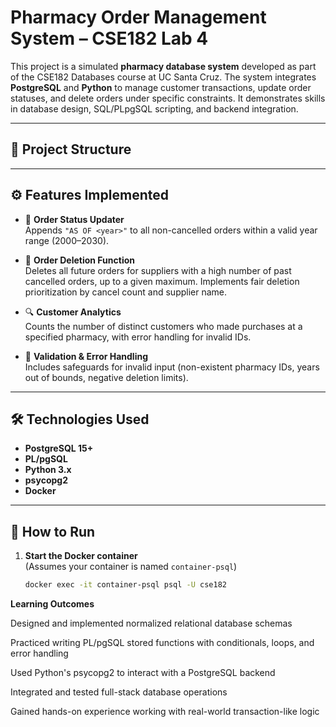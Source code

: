 # Pharmacy Order Management System – CSE182 Lab 4

This project is a simulated **pharmacy database system** developed as part of the CSE182 Databases course at UC Santa Cruz. The system integrates **PostgreSQL** and **Python** to manage customer transactions, update order statuses, and delete orders under specific constraints. It demonstrates skills in database design, SQL/PLpgSQL scripting, and backend integration.

---

## 📂 Project Structure


---

## ⚙️ Features Implemented

- 🔄 **Order Status Updater**  
  Appends `"AS OF <year>"` to all non-cancelled orders within a valid year range (2000–2030).

- 🧹 **Order Deletion Function**  
  Deletes all future orders for suppliers with a high number of past cancelled orders, up to a given maximum. Implements fair deletion prioritization by cancel count and supplier name.

- 🔍 **Customer Analytics**  
  Counts the number of distinct customers who made purchases at a specified pharmacy, with error handling for invalid IDs.

- 🔐 **Validation & Error Handling**  
  Includes safeguards for invalid input (non-existent pharmacy IDs, years out of bounds, negative deletion limits).

---

## 🛠️ Technologies Used

- **PostgreSQL 15+**
- **PL/pgSQL**
- **Python 3.x**
- **psycopg2**
- **Docker**

---

## 🧪 How to Run

1. **Start the Docker container**  
   (Assumes your container is named `container-psql`)
   ```bash
   docker exec -it container-psql psql -U cse182


**Learning Outcomes**

Designed and implemented normalized relational database schemas

Practiced writing PL/pgSQL stored functions with conditionals, loops, and error handling

Used Python's psycopg2 to interact with a PostgreSQL backend

Integrated and tested full-stack database operations

Gained hands-on experience working with real-world transaction-like logic
